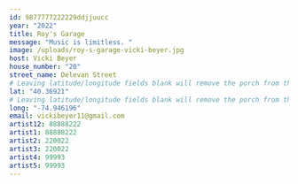 ```yaml
---
id: 9877777222229ddjjuucc
year: "2022"
title: Roy's Garage
message: "Music is limitless. "
image: /uploads/roy-s-garage-vicki-beyer.jpg
host: Vicki Beyer
house_number: "20"
street_name: Delevan Street
# Leaving latitude/longitude fields blank will remove the porch from the Porchfest map.
lat: "40.36921"
# Leaving latitude/longitude fields blank will remove the porch from the Porchfest map.
long: "-74.946196"
email: vickibeyer11@gmail.com
artist12: 88888222
artist1: 88888222
artist2: 220022
artist3: 220022
artist4: 99993
artist5: 99993
---
```

